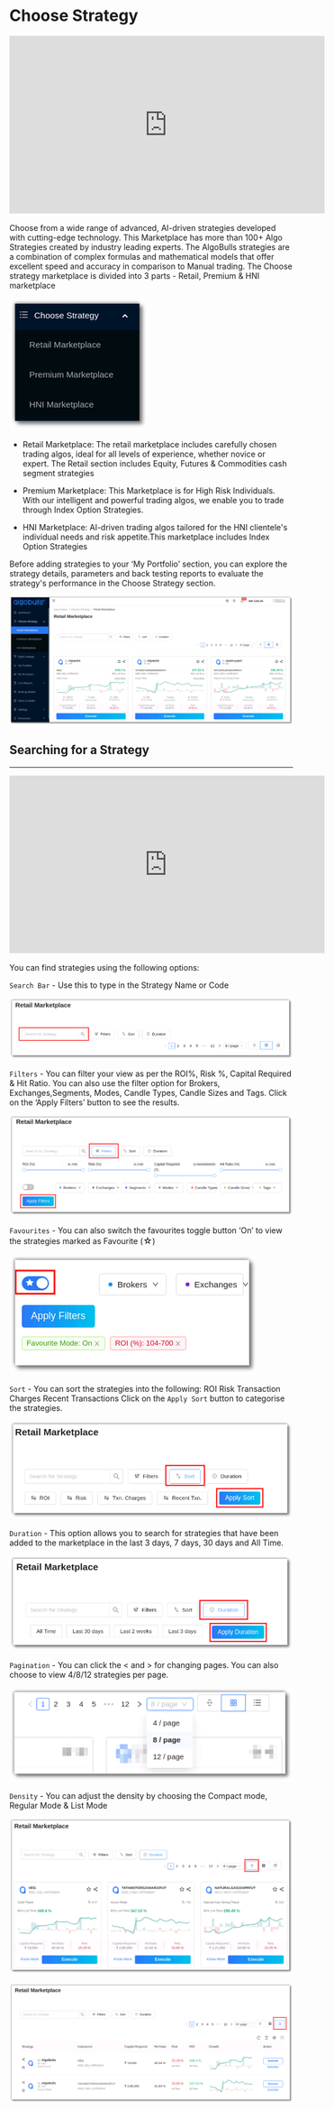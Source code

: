 # Choose Strategy

<iframe width="560" height="315" src="https://www.youtube.com/embed/KpnncgSfKXY" frameborder="0" allow="accelerometer; autoplay; encrypted-media; gyroscope; picture-in-picture" allowfullscreen></iframe>

Choose from a wide range of advanced, AI-driven strategies developed with cutting-edge technology. This Marketplace has more than 100+ Algo Strategies created by industry leading experts. The AlgoBulls strategies are a combination of complex formulas and mathematical models that offer excellent speed and accuracy in comparison to Manual trading. The Choose strategy marketplace is divided into 3 parts - Retail, Premium & HNI marketplace 

![ChooseStrategy](imgs/cs1.png)

* Retail Marketplace: 
The retail marketplace includes carefully chosen trading algos, ideal for all levels of experience, whether novice or expert. The Retail section includes Equity, Futures & Commodities cash segment strategies 

* Premium Marketplace: 
This Marketplace is for High Risk Individuals. With our intelligent and powerful trading algos, we enable you to trade through Index Option Strategies. 

* HNI Marketplace: 
AI-driven trading algos tailored for the HNI clientele's individual needs and risk appetite.This marketplace includes Index Option Strategies 

Before adding strategies to your ‘My Portfolio’ section, you can explore the strategy details, parameters and back testing reports to evaluate the strategy's performance in the Choose Strategy section.

![ChooseStrategy](imgs/cs2.png)

## Searching for a Strategy
---

<iframe width="560" height="315" src="https://www.youtube.com/embed/VQCWEm4gJHg" frameborder="0" allow="accelerometer; autoplay; encrypted-media; gyroscope; picture-in-picture" allowfullscreen></iframe>

You can find strategies using the following options: 

`Search Bar` - Use this to type in the Strategy Name or Code 

[ ![Marketplace](imgs/cs3.png "Click to Enlarge or Ctrl+Click to open in a new Tab") ](imgs/cs3.png)

`Filters` - You can filter your view as per the ROI%, Risk %, Capital Required & Hit Ratio. You can also use the filter option for Brokers, Exchanges,Segments, Modes, Candle Types, Candle Sizes and Tags. Click on the ‘Apply Filters’ button to see the results.

![ChooseStrategy](imgs/cs4.png)

`Favourites` - You can also switch the favourites toggle button ‘On’ to view the strategies marked as Favourite (<font size=3>☆</font>)

![ChooseStrategy](imgs/cs5.png)

`Sort` - You can sort the strategies into the following:
ROI 
Risk 
Transaction Charges 
Recent Transactions 
Click on the `Apply Sort` button to categorise the strategies. 

![ChooseStrategy](imgs/cs6.png)

`Duration` - This option allows you to search for strategies that have been added to the marketplace in the last 3 days, 7 days, 30 days and All Time. 

![ChooseStrategy](imgs/cs7.png)

`Pagination` - You can click the < and > for changing pages. You can also choose to view 4/8/12 strategies per page.

![ChooseStrategy](imgs/cs8.png)

`Density` - You can adjust the density by choosing the Compact mode, Regular Mode & List Mode 

![ChooseStrategy](imgs/cs9.png)

![ChooseStrategy](imgs/cs10.png)